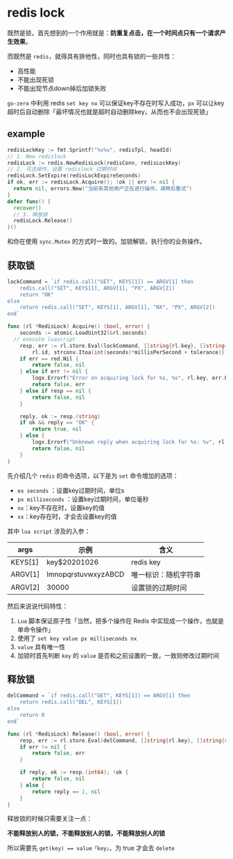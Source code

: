 # redis lock

既然是锁，首先想到的一个作用就是：**防重复点击，在一个时间点只有一个请求产生效果**。


而既然是 `redis`，就得具有排他性，同时也具有锁的一些共性：


- 高性能
- 不能出现死锁
- 不能出现节点down掉后加锁失败



`go-zero` 中利用 redis `set key nx` 可以保证key不存在时写入成功，`px` 可以让key超时后自动删除「最坏情况也就是超时自动删除key，从而也不会出现死锁」


## example


```go
redisLockKey := fmt.Sprintf("%v%v", redisTpl, headId)
// 1. New redislock
redisLock := redis.NewRedisLock(redisConn, redisLockKey)
// 2. 可选操作，设置 redislock 过期时间
redisLock.SetExpire(redisLockExpireSeconds)
if ok, err := redisLock.Acquire(); !ok || err != nil {
  return nil, errors.New("当前有其他用户正在进行操作，请稍后重试")
}
defer func() {
  recover()
  // 3. 释放锁
  redisLock.Release()
}()
```


和你在使用 `sync.Mutex` 的方式时一致的。加锁解锁，执行你的业务操作。


## 获取锁


```go
lockCommand = `if redis.call("GET", KEYS[1]) == ARGV[1] then
    redis.call("SET", KEYS[1], ARGV[1], "PX", ARGV[2])
    return "OK"
else
    return redis.call("SET", KEYS[1], ARGV[1], "NX", "PX", ARGV[2])
end`

func (rl *RedisLock) Acquire() (bool, error) {
	seconds := atomic.LoadUint32(&rl.seconds)
  // execute luascript
	resp, err := rl.store.Eval(lockCommand, []string{rl.key}, []string{
		rl.id, strconv.Itoa(int(seconds)*millisPerSecond + tolerance)})
	if err == red.Nil {
		return false, nil
	} else if err != nil {
		logx.Errorf("Error on acquiring lock for %s, %s", rl.key, err.Error())
		return false, err
	} else if resp == nil {
		return false, nil
	}

	reply, ok := resp.(string)
	if ok && reply == "OK" {
		return true, nil
	} else {
		logx.Errorf("Unknown reply when acquiring lock for %s: %v", rl.key, resp)
		return false, nil
	}
}
```


先介绍几个 `redis` 的命令选项，以下是为 `set` 命令增加的选项：


- `ex seconds` ：设置key过期时间，单位s
- `px milliseconds` ：设置key过期时间，单位毫秒
- `nx`：key不存在时，设置key的值
- `xx`：key存在时，才会去设置key的值



其中 `lua script` 涉及的入参：



| **args** | **示例** | **含义** |
| --- | --- | --- |
| KEYS[1] | key$20201026 | redis key |
| ARGV[1] | lmnopqrstuvwxyzABCD | 唯一标识：随机字符串 |
| ARGV[2] | 30000 | 设置锁的过期时间 |



然后来说说代码特性：


1. `Lua` 脚本保证原子性「当然，把多个操作在 Redis 中实现成一个操作，也就是单命令操作」
1. 使用了 `set key value px milliseconds nx`
1. `value` 具有唯一性
1. 加锁时首先判断 `key` 的 `value` 是否和之前设置的一致，一致则修改过期时间



## 释放锁


```go
delCommand = `if redis.call("GET", KEYS[1]) == ARGV[1] then
    return redis.call("DEL", KEYS[1])
else
    return 0
end`

func (rl *RedisLock) Release() (bool, error) {
	resp, err := rl.store.Eval(delCommand, []string{rl.key}, []string{rl.id})
	if err != nil {
		return false, err
	}

	if reply, ok := resp.(int64); !ok {
		return false, nil
	} else {
		return reply == 1, nil
	}
}
```


释放锁的时候只需要关注一点：


**不能释放别人的锁，不能释放别人的锁，不能释放别人的锁**


所以需要先 `get(key) == value「key」`，为 true 才会去 `delete`

<Vssue title="redisLock" />
